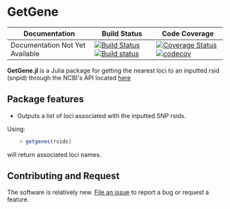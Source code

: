 # GetGene

| **Documentation** | **Build Status** | **Code Coverage**  |
|-------------------|------------------|--------------------|
| Documentation Not Yet Available | [![Build Status](https://travis-ci.org/chris-german/GetGene.jl.svg?branch=master)](https://travis-ci.org/chris-german/GetGene.jl) [![Build status](https://ci.appveyor.com/api/projects/status/xafji8urmg3dfkai?svg=true)](https://ci.appveyor.com/project/chris-german/getgene-jl/branch/master) | [![Coverage Status](https://coveralls.io/repos/github/chris-german/GetGene.jl/badge.svg?branch=master)](https://coveralls.io/github/chris-german/GetGene.jl?branch=master) [![codecov](https://codecov.io/gh/chris-german/GetGene.jl/branch/master/graph/badge.svg)](https://codecov.io/gh/chris-german/GetGene.jl) |  


**GetGene.jl** is a Julia package for getting the nearest loci to an inputted rsid (snpid) through the NCBI's API located [here](https://api.ncbi.nlm.nih.gov/variation/v0/)



## Package features

- Outputs a list of loci associated with the inputted SNP rsids. 

Using:

```julia
    > getgenes(rsids)
```

will return associated loci names.


## Contributing and Request 

The software is relatively new. [File an
issue](https://github.com/chris-german/GetGene.jl/issues/new) to report a bug or request a feature.
